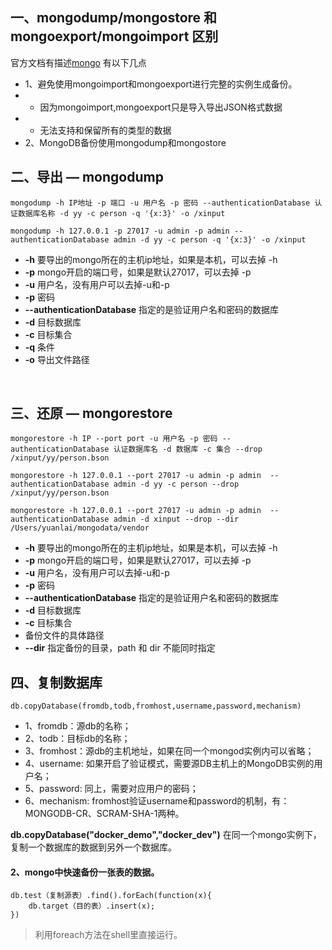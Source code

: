 ## 一、mongodump/mongostore 和 mongoexport/mongoimport 区别
官方文档有描述[mongo](https://docs.mongodb.com/manual/reference/program/mongoimport/#considerations) 有以下几点

- 1、避免使用mongoimport和mongoexport进行完整的实例生成备份。
- - 因为mongoimport,mongoexport只是导入导出JSON格式数据
- - 无法支持和保留所有的类型的数据
- 2、MongoDB备份使用mongodump和mongostore


## 二、导出 — mongodump
```
mongodump -h IP地址 -p 端口 -u 用户名 -p 密码 --authenticationDatabase 认证数据库名称 -d yy -c person -q '{x:3}' -o /xinput

mongodump -h 127.0.0.1 -p 27017 -u admin -p admin --authenticationDatabase admin -d yy -c person -q '{x:3}' -o /xinput
```

- **-h** 要导出的mongo所在的主机ip地址，如果是本机，可以去掉 -h
- **-p** mongo开启的端口号，如果是默认27017，可以去掉 -p
- **-u** 用户名，没有用户可以去掉-u和-p
- **-p** 密码
- **--authenticationDatabase** 指定的是验证用户名和密码的数据库
- **-d** 目标数据库
- **-c** 目标集合
- **-q** 条件
- **-o** 导出文件路径

<br/>

## 三、还原 — mongorestore
```
mongorestore -h IP --port port -u 用户名 -p 密码 --authenticationDatabase 认证数据库名 -d 数据库 -c 集合 --drop /xinput/yy/person.bson  

mongorestore -h 127.0.0.1 --port 27017 -u admin -p admin  --authenticationDatabase admin -d yy -c person --drop /xinput/yy/person.bson

mongorestore -h 127.0.0.1 --port 27017 -u admin -p admin  --authenticationDatabase admin -d xinput --drop --dir /Users/yuanlai/mongodata/vendor
```

- **-h** 要导出的mongo所在的主机ip地址，如果是本机，可以去掉 -h
- **-p** mongo开启的端口号，如果是默认27017，可以去掉 -p
- **-u** 用户名，没有用户可以去掉-u和-p
- **-p** 密码
- **--authenticationDatabase** 指定的是验证用户名和密码的数据库
- **-d** 目标数据库
- **-c** 目标集合
- **<path>** 备份文件的具体路径
- **--dir** 指定备份的目录，path 和 dir 不能同时指定


## 四、复制数据库
```
db.copyDatabase(fromdb,todb,fromhost,username,password,mechanism)
```
- 1、fromdb：源db的名称；
- 2、todb：目标db的名称；
- 3、fromhost：源db的主机地址，如果在同一个mongod实例内可以省略；
- 4、username: 如果开启了验证模式，需要源DB主机上的MongoDB实例的用户名；
- 5、password: 同上，需要对应用户的密码；
- 6、mechanism: fromhost验证username和password的机制，有：MONGODB-CR、SCRAM-SHA-1两种。

**db.copyDatabase("docker_demo","docker_dev")**  在同一个mongo实例下，复制一个数据库的数据到另外一个数据库。

#### 2、mongo中快速备份一张表的数据。
```
db.test（复制源表）.find().forEach(function(x){
	db.target（目的表）.insert(x);
})
```
> 利用foreach方法在shell里直接运行。    

